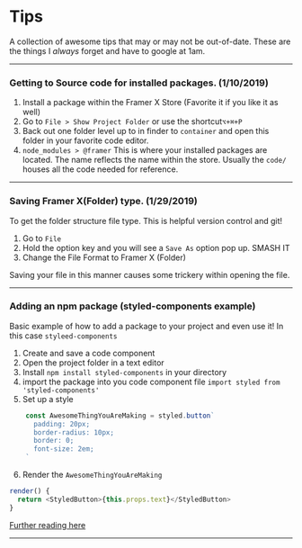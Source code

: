 # Tips
A collection of awesome tips that may or may not be out-of-date. These are the things I *always* forget and have to google at 1am.

---

### Getting to Source code for installed packages. (1/10/2019)
1. Install a package within the Framer X Store (Favorite it if you like it as well)
2. Go to ```File > Show Project Folder``` or use the shortcut```⌥+⌘+P```
3. Back out one folder level up to in finder to ```container``` and open this folder in your favorite code editor.
4. ```node_modules > @framer``` This is where your installed packages are located. The name reflects the name within the store. Usually the ```code/``` houses all the code needed for reference.


-----

### Saving Framer X(Folder) type. (1/29/2019)
To get the folder structure file type. This is helpful version control and git! 
1. Go to ````File ````
2. Hold the option key and you will see a ````Save As```` option pop up. SMASH IT
3. Change the File Format to Framer X (Folder)

Saving your file in this manner causes some trickery within opening the file.


-----
### Adding an npm package (styled-components example)
Basic example of how to add a package to your project and even use it! In this case `styleed-components`

1. Create and save a code component
2. Open the project folder in a text editor
3. Install ````npm install styled-components```` in your directory
4. import the package into you code component file ````import styled from 'styled-components'````
5. Set up a style 
```javascript
    const AwesomeThingYouAreMaking = styled.button`  
      padding: 20px;
      border-radius: 10px;
      border: 0;
      font-size: 2em;
    `
```
6. Render the `AwesomeThingYouAreMaking`
```javascript
render() {  
  return <StyledButton>{this.props.text}</StyledButton>
}
```

[Further reading here](https://www.zauberware.com/en/articles/2018/how-to-create-a-styled-component-in-framerx/)

-----